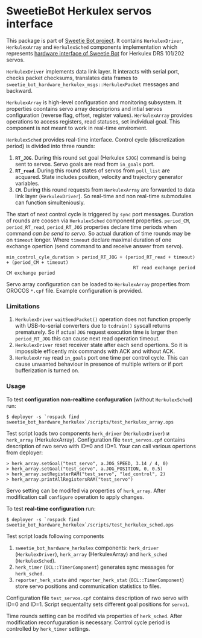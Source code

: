 SweetieBot Herkulex servos interface
======================================

This package is part of [Sweetie Bot project](sweetiebot.net). It contains `HerkulexDriver`, `HerkulexArray` and `HerkulexSched` 
components implementation which represents [hardware interface of Sweetie Bot](https://gitlab.com/sweetie-bot/sweetie_doc/wikis/components-herkulex-alt)
for Herkulex DRS 101/202 servos.

`HerkulexDriver` implements data link layer. It interacts with serial port, checks packet checksums, translates data frames 
to `sweetie_bot_hardware_herkulex_msgs::HerkulexPacket` messages and backward.

`HerkulexArray` is high-level configuration and monitoring subsystem. It properties coontains servo array descriprions and intial servos 
configuration (reverse flag, offset, register values).  `HerkulexArray` provides operations to access registers, read statuses, set individual goal. 
This component is not meant to work in real-time enviroment.

`HerkulexSched` provides real-time interface. Control cycle (discretization period) is divided into three rounds:
1. **`RT_JOG`**. During this round set goal (Herkulex `SJOG`) command is being sent to servos. Servo goals are read from `in_goals` port.
1. **`RT_read`**. During this round states of servos from `poll_list` are acquared. State includes position, velocity and trajectory generator variables.
1. **`CM`**. During this round requests from `HerkulexArray` are forwarded to data link layer (`HerkulexDriver`). So real-time and non real-time
    submodules can function simulteniously.

The start of next control cycle is triggered by `sync` port messages. Duration of rounds are coosen via `HerkulexSched` component properties.
`period_CM`, `period_RT_read`, `period_RT_JOG` properties declare time periods when command *can be send to servo*. So actual duration of time rounds 
may be on `timeout` longer. Where `timeout` declare maximal duration of one exchange opertion (send command to and receive answer from servo).

    min_control_cyle_duration > period_RT_JOG + (period_RT_read + timeout) + (period_CM + timeout) 
                                                   RT read exchange period     CM exchange period

Servo array configuration can be loaded to `HerkulexArray` properties from OROCOS `*.cpf` file. Example configuration is provided.

### Limitations

1. `HerkulexDriver` `waitSendPacket()` operation does not function properly with USB-to-serial converters due to `tcdrain()` syscall returns prematurely.
    So if actual `JOG` request execution time is larger then `period_RT_JOG` this can cause next read operation timeout.
1. `HerkulexDriver` reset receiver state after each send opertions. So it is impossible efficently mix commands with ACK and without ACK.
2. `HerkulexArray` read `in_goals` port one time  per control cycle. This can cause unwanted behaviour in presence of multiple writers or if port bufferization is turned on.

### Usage

To test **configuration non-realtime confuguration** (without `HerkulexSched`) run:

    $ deployer -s `rospack find sweetie_bot_hardware_herkulex`/scripts/test_herkulex_array.ops

Test script loads two components `herk_driver` (`HerkulexDriver`) и `herk_array` (HerkulexArray). 
Configuration file `test_servos.cpf` contains description of rwo servo with ID=0 and ID=1.
Your can call various opertions from deployer:

    > herk_array.setGoal("test_servo", a.JOG_SPEED, 3.14 / 4, 0) 
    > herk_array.setGoal("test_servo", a.JOG_POSITION, 0, 0.5)
    > herk_array.setRegisterRAM("test_servo", "led_control", 2)
    > herk_array.printAllRegistersRAM("test_servo")

Servo setting can be modifed via properties of `herk_array`. After modification call `configure` operation to apply changes.

To test **real-time configuration** run:

    $ deployer -s `rospack find sweetie_bot_hardware_herkulex`/scripts/test_herkulex_sched.ops

Test script loads following components 
1. `sweetie_bot_hardware_herkulex` components: `herk_driver` (`HerkulexDriver`), `herk_array` (HerkulexArray) and `herk_sched` (`HerkulexSched`).
2. `herk_timer` (`OCL::TimerComponent`) generates sync messages for `herk_sched`.
2. `reporter_herk_state` and `reporter_herk_stat` (`OCL::TimerComponent`) store servo positions and communication statistics to files.

Configuration file `test_servos.cpf` contains description of rwo servo with ID=0 and ID=1.
Script sequentallty sets different goal positions for `servo1`.

Time rounds setting can be modifed via properties of `herk_sched`. After modification reconfuguration is necessary.
Control cycle period is controlled by `herk_timer` settings.


